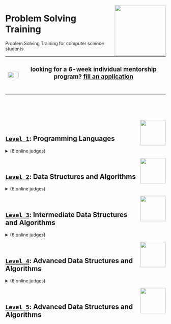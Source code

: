 <a href="/README.md"><img align="right" width="160" src="/logos/problem-solving-training.png"></img></a>

# Problem Solving Training
Problem Solving Training for computer science students.

<table>
    <tbody>
<tr>
<td align="center" width="10%"><a href="https://github.com/cs-MohamedAyman/cs-MohamedAyman/blob/master/mentorship-programs/README.md"><img src="https://github.com/cs-MohamedAyman/cs-MohamedAyman/blob/master/repos-icons/announcement.png" width="100%"></img></a></td>
<td align="center" width="90%"><h3>looking for a 6-week individual mentorship program? <a href="https://github.com/cs-MohamedAyman/cs-MohamedAyman/blob/master/mentorship-programs/README.md">fill an application</a></h3><br></td>
</tr>
    </tbody>
</table>

<br><br><br>

<a href="/level-1/README.md"><img align="right" width="80" src="/logos/level-1.png"></img></a>
<br>

## [`Level 1`](/level-1/README.md): Programming Languages

<details>
    <summary>(6 online judges)</summary>
    <br>
<table>
    <thead>
        <tr>
<td align="center" width="16.66%"><a href="/level-1/README.md#hackerrank-oj-phases">HackerRank</a></td>
<td align="center" width="16.66%"><a href="/level-1/README.md#leetcode-oj-phases">LeetCode</a></td>
<td align="center" width="16.66%"><a href="/level-1/README.md#atcoder-oj-phases">AtCoder</a></td>
<td align="center" width="16.66%"><a href="/level-1/README.md#codeforces-oj-phases">Codeforces</a></td>
<td align="center" width="16.66%"><a href="/level-1/README.md#hackerearth-oj-phases">HackerEarth</a></td>
<td align="center" width="16.66%"><a href="/level-1/README.md#uva-oj-phases">UVA</a></td>
        </tr>
    </thead>
    <tbody>
        <tr>
<td align="center"><a href="/level-1/README.md#hackerrank-oj-phases"><img src="/logos/hackerrank.png"   width="80%"></img></a></td>
<td align="center"><a href="/level-1/README.md#leetcode-oj-phases"><img src="/logos/leetcode.png"       width="80%"></img></a></td>
<td align="center"><a href="/level-1/README.md#atcoder-oj-phases"><img src="/logos/atcoder.png"         width="80%"></img></a></td>
<td align="center"><a href="/level-1/README.md#codeforces-oj-phases"><img src="/logos/codeforces.png"   width="80%"></img></a></td>
<td align="center"><a href="/level-1/README.md#hackerearth-oj-phases"><img src="/logos/hackerearth.png" width="80%"></img></a></td>
<td align="center"><a href="/level-1/README.md#uva-oj-phases"><img src="/logos/uva.png"                 width="80%"></img></a></td>
        </tr>
    </tbody>
</table>
</details>

<a href="/level-2/README.md"><img align="right" width="80" src="/logos/level-2.png"></img></a>
<br>

## [`Level 2`](/level-2/README.md): Data Structures and Algorithms

<details>
    <summary>(6 online judges)</summary>
    <br>
<table>
    <thead>
        <tr>
<td align="center" width="16.66%"><a href="/level-2/README.md#hackerrank-oj-phases">HackerRank</a></td>
<td align="center" width="16.66%"><a href="/level-2/README.md#leetcode-oj-phases">LeetCode</a></td>
<td align="center" width="16.66%"><a href="/level-2/README.md#atcoder-oj-phases">AtCoder</a></td>
<td align="center" width="16.66%"><a href="/level-2/README.md#codeforces-oj-phases">Codeforces</a></td>
<td align="center" width="16.66%"><a href="/level-2/README.md#hackerearth-oj-phases">HackerEarth</a></td>
<td align="center" width="16.66%"><a href="/level-2/README.md#uva-oj-phases">UVA</a></td>
        </tr>
    </thead>
    <tbody>
        <tr>
<td align="center"><a href="/level-2/README.md#hackerrank-oj-phases"><img src="/logos/hackerrank.png"   width="80%"></img></a></td>
<td align="center"><a href="/level-2/README.md#leetcode-oj-phases"><img src="/logos/leetcode.png"       width="80%"></img></a></td>
<td align="center"><a href="/level-2/README.md#atcoder-oj-phases"><img src="/logos/atcoder.png"         width="80%"></img></a></td>
<td align="center"><a href="/level-2/README.md#codeforces-oj-phases"><img src="/logos/codeforces.png"   width="80%"></img></a></td>
<td align="center"><a href="/level-2/README.md#hackerearth-oj-phases"><img src="/logos/hackerearth.png" width="80%"></img></a></td>
<td align="center"><a href="/level-2/README.md#uva-oj-phases"><img src="/logos/uva.png"                 width="80%"></img></a></td>
        </tr>
    </tbody>
</table>
</details>

<a href="/level-3/README.md"><img align="right" width="80" src="/logos/level-3.png"></img></a>
<br>

## [`Level 3`](/level-3/README.md): Intermediate Data Structures and Algorithms

<details>
    <summary>(6 online judges)</summary>
    <br>
<table>
    <thead>
        <tr>
<td align="center" width="16.66%"><a href="/level-3/README.md#hackerrank-oj-phases">HackerRank</a></td>
<td align="center" width="16.66%"><a href="/level-3/README.md#leetcode-oj-phases">LeetCode</a></td>
<td align="center" width="16.66%"><a href="/level-3/README.md#google-competitions-phases">Google Competitions</a></td>
<td align="center" width="16.66%"><a href="/level-3/README.md#codeforces-oj-phases">Codeforces</a></td>
<td align="center" width="16.66%"><a href="/level-3/README.md#hackerearth-oj-phases">HackerEarth</a></td>
<td align="center" width="16.66%"><a href="/level-3/README.md#uva-oj-phases">UVA</a></td>
        </tr>
    </thead>
    <tbody>
        <tr>
<td align="center"><a href="/level-3/README.md#hackerrank-oj-phases"><img src="/logos/hackerrank.png"   width="80%"></img></a></td>
<td align="center"><a href="/level-3/README.md#leetcode-oj-phases"><img src="/logos/leetcode.png"       width="80%"></img></a></td>
<td align="center"><a href="/level-3/README.md#google-competitions-phases"><img src="/logos/googlecompetitions.png" width="80%"></img></a></td>
<td align="center"><a href="/level-3/README.md#codeforces-oj-phases"><img src="/logos/codeforces.png"   width="80%"></img></a></td>
<td align="center"><a href="/level-3/README.md#hackerearth-oj-phases"><img src="/logos/hackerearth.png" width="80%"></img></a></td>
<td align="center"><a href="/level-3/README.md#uva-oj-phases"><img src="/logos/uva.png"                 width="80%"></img></a></td>
        </tr>
    </tbody>
</table>
</details>

<a href="/level-4/README.md"><img align="right" width="80" src="/logos/level-4.png"></img></a>
<br>

## [`Level 4`](/level-4/README.md): Advanced Data Structures and Algorithms

<details>
    <summary>(6 online judges)</summary>
    <br>
<table>
    <thead>
        <tr>
<td align="center" width="16.66%"><a href="/level-4/README.md#hackerrank-oj-phases">HackerRank</a></td>
<td align="center" width="16.66%"><a href="/level-4/README.md#leetcode-oj-phases">LeetCode</a></td>
<td align="center" width="16.66%"><a href="/level-4/README.md#google-competitions-phases">Google Competitions</a></td>
<td align="center" width="16.66%"><a href="/level-4/README.md#atcoder-oj-phases">AtCoder</a></td>
<td align="center" width="16.66%"><a href="/level-4/README.md#codeforces-oj-phases">Codeforces</a></td>
<td align="center" width="16.66%"><a href="/level-4/README.md#hackerearth-oj-phases">HackerEarth</a></td>
        </tr>
    </thead>
    <tbody>
        <tr>
<td align="center"><a href="/level-4/README.md#hackerrank-oj-phases"><img src="/logos/hackerrank.png"   width="80%"></img></a></td>
<td align="center"><a href="/level-4/README.md#leetcode-oj-phases"><img src="/logos/leetcode.png"       width="80%"></img></a></td>
<td align="center"><a href="/level-4/README.md#google-competitions-phases"><img src="/logos/googlecompetitions.png" width="80%"></img></a></td>
<td align="center"><a href="/level-4/README.md#atcoder-oj-phases"><img src="/logos/atcoder.png"         width="80%"></img></a></td>
<td align="center"><a href="/level-4/README.md#codeforces-oj-phases"><img src="/logos/codeforces.png"   width="80%"></img></a></td>
<td align="center"><a href="/level-4/README.md#hackerearth-oj-phases"><img src="/logos/hackerearth.png" width="80%"></img></a></td>
        </tr>
    </tbody>
</table>
</details>

<a href="/level-5/README.md"><img align="right" width="80" src="/logos/level-5.png"></img></a>
<br>

## [`Level 5`](/level-5/README.md): Advanced Data Structures and Algorithms
